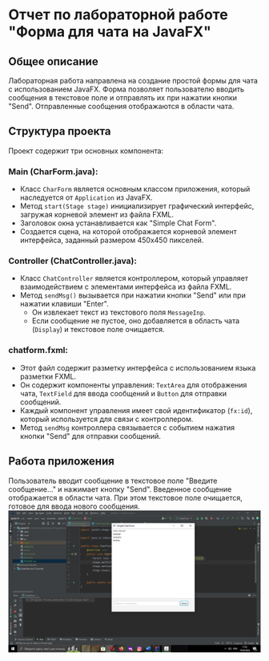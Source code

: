 # Отчет по лабораторной работе "Форма для чата на JavaFX"

## Общее описание
Лабораторная работа направлена на создание простой формы для чата с использованием JavaFX. Форма позволяет пользователю вводить сообщения в текстовое поле и отправлять их при нажатии кнопки "Send". Отправленные сообщения отображаются в области чата.

## Структура проекта
Проект содержит три основных компонента:

### Main (CharForm.java):
- Класс `CharForm` является основным классом приложения, который наследуется от `Application` из JavaFX.
- Метод `start(Stage stage)` инициализирует графический интерфейс, загружая корневой элемент из файла FXML.
- Заголовок окна устанавливается как "Simple Chat Form".
- Создается сцена, на которой отображается корневой элемент интерфейса, заданный размером 450x450 пикселей.

### Controller (ChatController.java):
- Класс `ChatController` является контроллером, который управляет взаимодействием с элементами интерфейса из файла FXML.
- Метод `sendMsg()` вызывается при нажатии кнопки "Send" или при нажатии клавиши "Enter".
    - Он извлекает текст из текстового поля `MessageInp`.
    - Если сообщение не пустое, оно добавляется в область чата (`Display`) и текстовое поле очищается.

### chatform.fxml:
- Этот файл содержит разметку интерфейса с использованием языка разметки FXML.
- Он содержит компоненты управления: `TextArea` для отображения чата, `TextField` для ввода сообщений и `Button` для отправки сообщений.
- Каждый компонент управления имеет свой идентификатор (`fx:id`), который используется для связи с контроллером.
- Метод `sendMsg` контроллера связывается с событием нажатия кнопки "Send" для отправки сообщений.

## Работа приложения
Пользователь вводит сообщение в текстовое поле "Введите сообщение..." и нажимает кнопку "Send". Введенное сообщение отображается в области чата. При этом текстовое поле очищается, готовое для ввода нового сообщения.
![Отладка кода](img.png)
